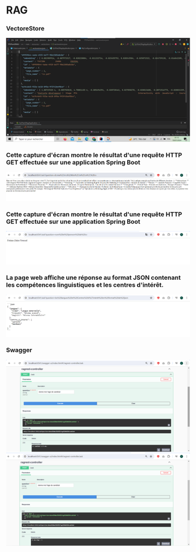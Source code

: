 <h1>RAG</h1>
<h3>VectoreStore</h3>
<img src="./captures/1.png">
<h3>Cette capture d'écran montre le résultat d'une requête HTTP GET effectuée sur une application Spring Boot
</h3><img src="./captures/2.png">
<h3>Cette capture d'écran montre le résultat d'une requête HTTP GET effectuée sur une application Spring Boot</h3>
<img src="./captures/3.png">
<h3>La page web affiche une réponse au format JSON contenant les compétences linguistiques et les centres d'intérêt. </h3>
<img src="./captures/4.png">
<h3>Swagger</h3>
<img src="./captures/5.png">
<img src="./captures/6.png">